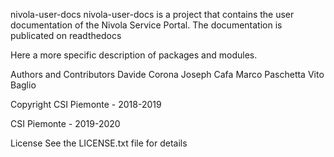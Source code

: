 nivola-user-docs
nivola-user-docs is a project that contains the user documentation of the Nivola Service Portal.
The documentation is publicated on readthedocs

Here a more specific description of packages and modules.

Authors and Contributors
Davide Corona
Joseph Cafa
Marco Paschetta
Vito Baglio

Copyright
CSI Piemonte - 2018-2019

CSI Piemonte - 2019-2020

License
See the LICENSE.txt file for details
